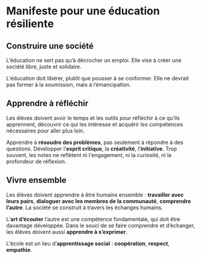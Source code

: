 # Manifeste pour une éducation résiliente

## Construire une société

L’éducation ne sert pas qu’à décrocher un emploi. Elle vise à créer une société libre, juste et solidaire.

L'éducation doit libérer, plutôt que pousser à se conformer. Elle ne devrait pas former à la soumission, mais à l’émancipation. 

## Apprendre à réfléchir

Les élèves doivent avoir le temps et les outils pour réfléchir à ce qu’ils apprennent, découvrir ce qui les intéresse et acquérir les compétences nécessaires pour aller plus loin.

Apprendre à **résoudre des problèmes**, pas seulement à répondre à des questions. Développer l’**esprit critique**, la **créativité**, l’**initiative**. Trop souvent, les notes ne reflètent ni l'engagement, ni la curiosité, ni la profondeur de réflexion.

## Vivre ensemble

Les élèves doivent apprendre à être humains ensemble : **travailler avec leurs pairs**, **dialoguer avec les membres de la communauté**, **comprendre l’autre**. La société se construit à travers les échanges humains.

L’**art d’écouter** l’autre est une compétence fondamentale, qui doit être davantage développée. Dans le souci de se faire comprendre et d’échanger, les élèves doivent aussi **apprendre à s’exprimer**.

L'école est un lieu d’**apprentissage social** : **coopération**, **respect**, **empathie**.
